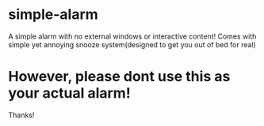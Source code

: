 # simple-alarm
A simple alarm with no external windows or interactive content!
Comes with simple yet annoying snooze system(designed to get you out of bed for real)
# However, please dont use this as your actual alarm!
Thanks!
